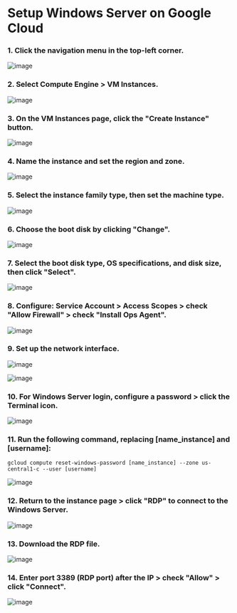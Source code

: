 # Setup Windows Server on Google Cloud

### 1. Click the navigation menu in the top-left corner.
![image](https://github.com/user-attachments/assets/67d6a8ae-24e1-4f1e-aea1-0fcd58b54c5f)

### 2. Select Compute Engine > VM Instances.
![image](https://github.com/user-attachments/assets/143d3e5f-9d7f-48be-b88e-9e9f3837471f)

### 3. On the VM Instances page, click the "Create Instance" button.
![image](https://github.com/user-attachments/assets/99396153-6ebe-477f-9a86-856da4fd24d3)

### 4. Name the instance and set the region and zone.
![image](https://github.com/user-attachments/assets/806db4db-f359-4099-ba5b-295e1ada1ada)

### 5. Select the instance family type, then set the machine type.
![image](https://github.com/user-attachments/assets/48cf2062-7347-42aa-9759-42c7097c11ae)

### 6. Choose the boot disk by clicking "Change".
![image](https://github.com/user-attachments/assets/372b8bfa-4b15-4c8b-a9d0-c388a412646b)

### 7. Select the boot disk type, OS specifications, and disk size, then click "Select".
![image](https://github.com/user-attachments/assets/cb6803ff-d02f-4336-957a-cf30fba926e3)

### 8. Configure: Service Account > Access Scopes > check "Allow Firewall" > check "Install Ops Agent".
![image](https://github.com/user-attachments/assets/1e212854-0462-401d-bbe8-26bfe26e7ed5)

### 9. Set up the network interface.
![image](https://github.com/user-attachments/assets/af66bcae-43e2-4e64-9360-a708b8f7e4a6)

![image](https://github.com/user-attachments/assets/a42509fc-4df9-44c7-8458-80a685bc2226)

### 10. For Windows Server login, configure a password > click the Terminal icon.
![image](https://github.com/user-attachments/assets/4699c6f0-8761-4188-9453-106b5ff5fa65)

### 11. Run the following command, replacing [name_instance] and [username]:
```
gcloud compute reset-windows-password [name_instance] --zone us-central1-c --user [username]
```
![image](https://github.com/user-attachments/assets/4e83a2be-113a-45b1-a89b-6b66746e06fa)

### 12. Return to the instance page > click "RDP" to connect to the Windows Server.
![image](https://github.com/user-attachments/assets/353c14df-4892-4f2e-b0ff-17241273e657)

### 13. Download the RDP file.
![image](https://github.com/user-attachments/assets/1a136b34-fd90-4ea0-b6f1-34b078733f98)

### 14. Enter port 3389 (RDP port) after the IP > check "Allow" > click "Connect".
![image](https://github.com/user-attachments/assets/526133e4-7419-43c3-9027-44b54699c681)

